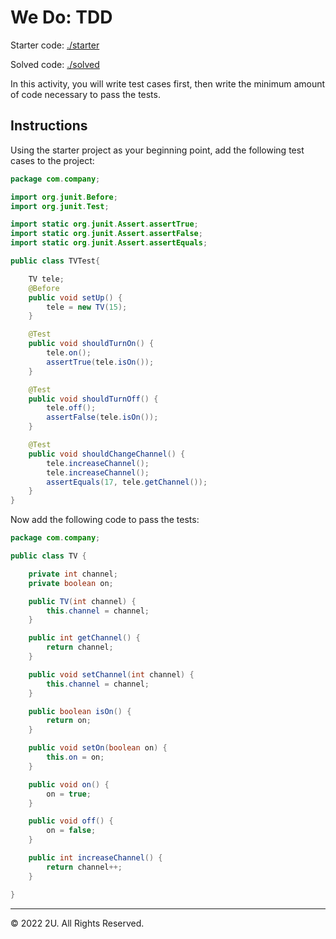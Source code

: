 # We Do: TDD

Starter code: [./starter](./starter)

Solved code: [./solved](./solved)

In this activity, you will write test cases first, then write the minimum amount of code necessary to pass the tests.

## Instructions

Using the starter project as your beginning point, add the following test cases to the project:

```java
package com.company;

import org.junit.Before;
import org.junit.Test;

import static org.junit.Assert.assertTrue;
import static org.junit.Assert.assertFalse;
import static org.junit.Assert.assertEquals;

public class TVTest{

    TV tele;
    @Before
    public void setUp() {
        tele = new TV(15);
    }

    @Test
    public void shouldTurnOn() {
        tele.on();
        assertTrue(tele.isOn());
    }

    @Test
    public void shouldTurnOff() {
        tele.off();
        assertFalse(tele.isOn());
    }

    @Test
    public void shouldChangeChannel() {
        tele.increaseChannel();
        tele.increaseChannel();
        assertEquals(17, tele.getChannel());
    }
}
```

Now add the following code to pass the tests:

```java
package com.company;

public class TV {

    private int channel;
    private boolean on;

    public TV(int channel) {
        this.channel = channel;
    }

    public int getChannel() {
        return channel;
    }

    public void setChannel(int channel) {
        this.channel = channel;
    }

    public boolean isOn() {
        return on;
    }

    public void setOn(boolean on) {
        this.on = on;
    }

    public void on() {
        on = true;
    }

    public void off() {
        on = false;
    }

    public int increaseChannel() {
        return channel++;
    }

}
```

---

© 2022 2U. All Rights Reserved.
